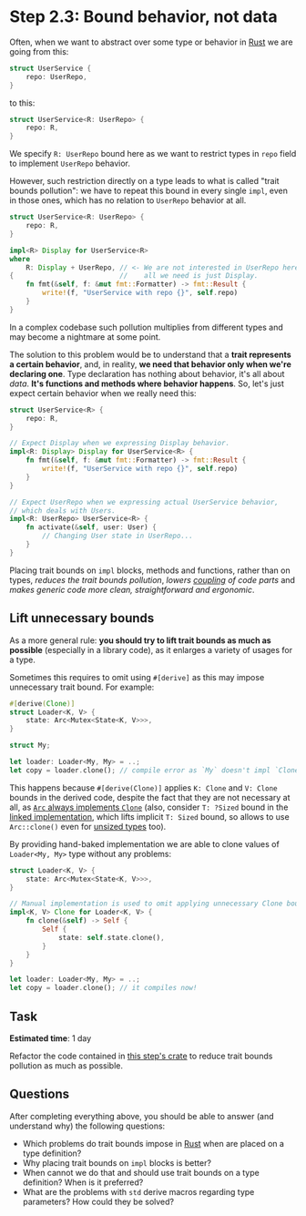 Step 2.3: Bound behavior, not data
==================================

Often, when we want to abstract over some type or behavior in [Rust] we are going from this:
```rust
struct UserService {
    repo: UserRepo,
}
```
to this:
```rust
struct UserService<R: UserRepo> {
    repo: R,
}
```
We specify `R: UserRepo` bound here as we want to restrict types in `repo` field to implement `UserRepo` behavior.

However, such restriction directly on a type leads to what is called "trait bounds pollution": we have to repeat this bound in every single `impl`, even in those ones, which has no relation to `UserRepo` behavior at all.
```rust
struct UserService<R: UserRepo> {
    repo: R,
}

impl<R> Display for UserService<R>
where
    R: Display + UserRepo, // <- We are not interested in UserRepo here,
{                          //    all we need is just Display.
    fn fmt(&self, f: &mut fmt::Formatter) -> fmt::Result {
        write!(f, "UserService with repo {}", self.repo)
    }
}
```
In a complex codebase such pollution multiplies from different types and may become a nightmare at some point.

The solution to this problem would be to understand that a __trait represents a certain behavior__, and, in reality, __we need that behavior only when we're declaring one__. Type declaration has nothing about behavior, it's all about _data_. __It's functions and methods where behavior happens__. So, let's just expect certain behavior when we really need this:
```rust
struct UserService<R> {
    repo: R,
}

// Expect Display when we expressing Display behavior.
impl<R: Display> Display for UserService<R> {
    fn fmt(&self, f: &mut fmt::Formatter) -> fmt::Result {
        write!(f, "UserService with repo {}", self.repo)
    }
}

// Expect UserRepo when we expressing actual UserService behavior,
// which deals with Users.
impl<R: UserRepo> UserService<R> {
    fn activate(&self, user: User) {
        // Changing User state in UserRepo...
    }
}
```

Placing trait bounds on `impl` blocks, methods and functions, rather than on types, _reduces the trait bounds pollution_, _lowers [coupling][1] of code parts_ and _makes generic code more clean, straightforward and ergonomic_.




## Lift unnecessary bounds

As a more general rule: __you should try to lift trait bounds as much as possible__ (especially in a library code), as it enlarges a variety of usages for a type.

Sometimes this requires to omit using `#[derive]` as this may impose unnecessary trait bound. For example:
```rust
#[derive(Clone)]
struct Loader<K, V> {
    state: Arc<Mutex<State<K, V>>>,
}

struct My;

let loader: Loader<My, My> = ..;
let copy = loader.clone(); // compile error as `My` doesn't impl `Clone`
```
This happens because `#[derive(Clone)]` applies `K: Clone` and `V: Clone` bounds in the derived code, despite the fact that they are not necessary at all, as [`Arc` always implements `Clone`][2] (also, consider `T: ?Sized` bound in the [linked implementation][2], which lifts implicit `T: Sized` bound, so allows to use `Arc::clone()` even for [unsized types][3] too).

By providing hand-baked implementation we are able to clone values of `Loader<My, My>` type without any problems:
```rust
struct Loader<K, V> {
    state: Arc<Mutex<State<K, V>>>,
}

// Manual implementation is used to omit applying unnecessary Clone bounds.
impl<K, V> Clone for Loader<K, V> {
    fn clone(&self) -> Self {
        Self {
            state: self.state.clone(),
        }
    }
}

let loader: Loader<My, My> = ..;
let copy = loader.clone(); // it compiles now!
```




## Task

__Estimated time__: 1 day




Refactor the code contained in [this step's crate](src/main.rs) to reduce trait bounds pollution as much as possible.




## Questions

After completing everything above, you should be able to answer (and understand why) the following questions:
- Which problems do trait bounds impose in [Rust] when are placed on a type definition?
- Why placing trait bounds on `impl` blocks is better?
- When cannot we do that and should use trait bounds on a type definition? When is it preferred?
- What are the problems with `std` derive macros regarding type parameters? How could they be solved?




[Rust]: https://www.rust-lang.org

[1]: https://en.wikipedia.org/wiki/Coupling_(computer_programming)
[2]: https://doc.rust-lang.org/stable/std/sync/struct.Arc.html#impl-Clone
[3]: ../../1_concepts/1_7_sized
